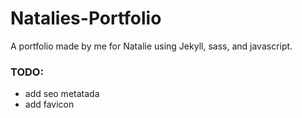 # Natalies-Portfolio
A portfolio made by me for Natalie using Jekyll, sass, and javascript.

### TODO:
- add seo metatada
- add favicon
